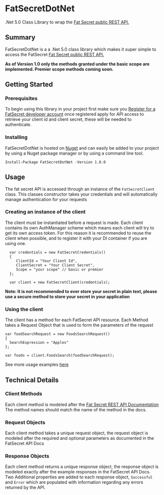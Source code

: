 # FatSecretDotNet
.Net 5.0 Class Library to wrap the [Fat Secret public REST API.](https://platform.fatsecret.com/api/Default.aspx?screen=rapiref2)



## Summary
FatSecretDotNet is a a .Net 5.0 class library which makes it super simple to access the FatSecret [Fat Secret public REST API.](https://platform.fatsecret.com/api/Default.aspx?screen=rapiref2)

**As of Version 1.0 only the methods granted under the basic scope are implemented. Premier scope methods coming soon.**

## Getting Started

### Prerequisites
To begin using this library in your project first make sure you [Register for a FatSecret developer account](https://platform.fatsecret.com/api/Default.aspx?screen=r) once registered apply for API access to retrieve your client id and client secret, these will be needed to authenticate.

### Installing
FatSecretDotNet is hosted on [Nuget](https://www.nuget.org/packages/FatSecretDotNet/) and can easily be added to your project by using a Nuget package manager or by using a command line tool.

`Install-Package FatSecretDotNet -Version 1.0.0`

## Usage
The fat secret API is accessed through an instance of the `FatSecretClient` class. This classes constructor takes your credentials and will automatically manage authentication for your requests

### Creating an instance of the client
The client must be instantiated before a request is made. Each client contains its own AuthManager scheme which means each client will try to get its own access token. For this reason it is recommended to reuse the client when possible, and to register it with your DI container if you are using one.
```
  var credentials = new FatSecretCredentials()
  {
     ClientId = "Your Client Id",
     ClientSecret = "Your Client Secret",
     Scope = "your scope" // basic or premier
  };

  var client = new FatSecretClient(credentials);
```
**Note: It is not recommended to ever store your secret in plain text, please use a secure method to store your secret in your application**

### Using the client
The client has a method for each FatSecret API resource. Each Method takes a Request Object that is used to form the parameters of the request
```
var foodSearchRequest = new FoodsSearchRequest()
{
  SearchExpression = "Apples"
};

var foods = client.FoodsSearch(foodSearchRequest);
```

See more usage examples [here](docs/UsageExamples.md)

## Technical Details
### Client Methods
Each client method is modeled after the [Fat Secret REST API Documentation](https://platform.fatsecret.com/api/Default.aspx?screen=rapiref2) The method names should match the name of the method in the docs.

### Request Objects
Each client method takes a unique request object, the request object is modeled after the required and optional parameters as documented in the FatSecret API Docs

### Response Objects
Each client method returns a unique response object, the response object is modeled exactly after the example responses in the FatSecret API Docs. Two Additional properties are added to each response object, `Successful` and `Error` which are populated with information regarding any errors returned by the API.
